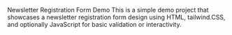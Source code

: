 Newsletter Registration Form Demo
This is a simple demo project that showcases a newsletter registration form design using HTML, tailwind.CSS, and optionally JavaScript for basic validation or interactivity.
